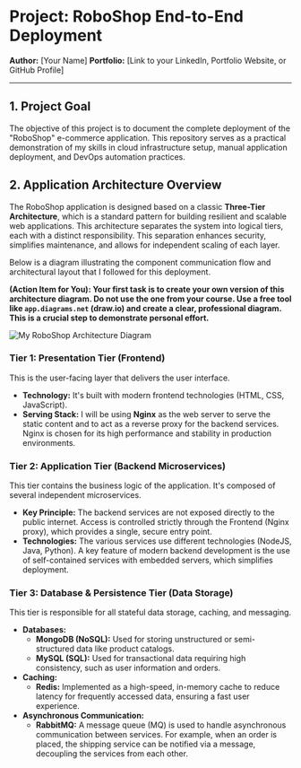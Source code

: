 # Project: RoboShop End-to-End Deployment

**Author:** [Your Name]
**Portfolio:** [Link to your LinkedIn, Portfolio Website, or GitHub Profile]

---

## 1. Project Goal

The objective of this project is to document the complete deployment of the "RoboShop" e-commerce application. This repository serves as a practical demonstration of my skills in cloud infrastructure setup, manual application deployment, and DevOps automation practices.

## 2. Application Architecture Overview

The RoboShop application is designed based on a classic **Three-Tier Architecture**, which is a standard pattern for building resilient and scalable web applications. This architecture separates the system into logical tiers, each with a distinct responsibility. This separation enhances security, simplifies maintenance, and allows for independent scaling of each layer.

Below is a diagram illustrating the component communication flow and architectural layout that I followed for this deployment.

**(Action Item for You): Your first task is to create your own version of this architecture diagram. Do not use the one from your course. Use a free tool like `app.diagrams.net` (draw.io) and create a clear, professional diagram. This is a crucial step to demonstrate personal effort.**

![My RoboShop Architecture Diagram](link-to-your-new-diagram.png)

### Tier 1: Presentation Tier (Frontend)
This is the user-facing layer that delivers the user interface.
*   **Technology:** It's built with modern frontend technologies (HTML, CSS, JavaScript).
*   **Serving Stack:** I will be using **Nginx** as the web server to serve the static content and to act as a reverse proxy for the backend services. Nginx is chosen for its high performance and stability in production environments.

### Tier 2: Application Tier (Backend Microservices)
This tier contains the business logic of the application. It's composed of several independent microservices.
*   **Key Principle:** The backend services are not exposed directly to the public internet. Access is controlled strictly through the Frontend (Nginx proxy), which provides a single, secure entry point.
*   **Technologies:** The various services use different technologies (NodeJS, Java, Python). A key feature of modern backend development is the use of self-contained services with embedded servers, which simplifies deployment.

### Tier 3: Database & Persistence Tier (Data Storage)
This tier is responsible for all stateful data storage, caching, and messaging.
*   **Databases:**
    *   **MongoDB (NoSQL):** Used for storing unstructured or semi-structured data like product catalogs.
    *   **MySQL (SQL):** Used for transactional data requiring high consistency, such as user information and orders.
*   **Caching:**
    *   **Redis:** Implemented as a high-speed, in-memory cache to reduce latency for frequently accessed data, ensuring a fast user experience.
*   **Asynchronous Communication:**
    *   **RabbitMQ:** A message queue (MQ) is used to handle asynchronous communication between services. For example, when an order is placed, the shipping service can be notified via a message, decoupling the services from each other.